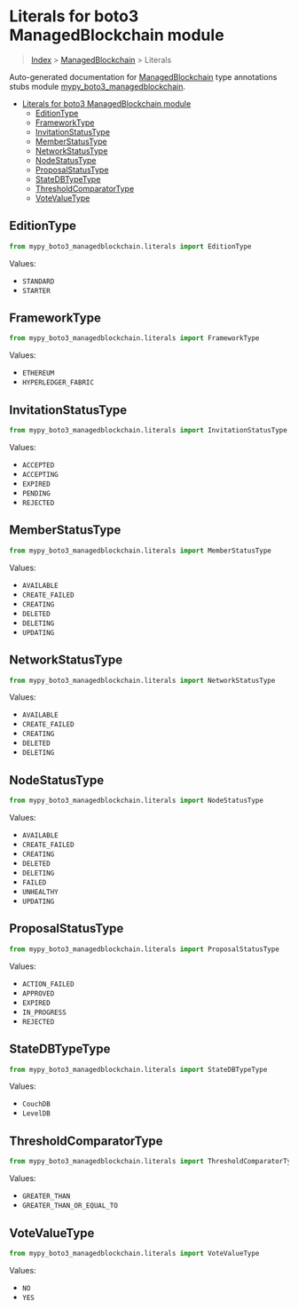 # Literals for boto3 ManagedBlockchain module

> [Index](..) > [ManagedBlockchain](.) > Literals

Auto-generated documentation for
[ManagedBlockchain](https://boto3.amazonaws.com/v1/documentation/api/1.17.75/reference/services/managedblockchain.html#ManagedBlockchain)
type annotations stubs module
[mypy_boto3_managedblockchain](https://pypi.org/project/mypy-boto3-managedblockchain/).

- [Literals for boto3 ManagedBlockchain module](#literals-for-boto3-managedblockchain-module)
  - [EditionType](#editiontype)
  - [FrameworkType](#frameworktype)
  - [InvitationStatusType](#invitationstatustype)
  - [MemberStatusType](#memberstatustype)
  - [NetworkStatusType](#networkstatustype)
  - [NodeStatusType](#nodestatustype)
  - [ProposalStatusType](#proposalstatustype)
  - [StateDBTypeType](#statedbtypetype)
  - [ThresholdComparatorType](#thresholdcomparatortype)
  - [VoteValueType](#votevaluetype)

## EditionType

```python
from mypy_boto3_managedblockchain.literals import EditionType
```

Values:

- `STANDARD`
- `STARTER`

## FrameworkType

```python
from mypy_boto3_managedblockchain.literals import FrameworkType
```

Values:

- `ETHEREUM`
- `HYPERLEDGER_FABRIC`

## InvitationStatusType

```python
from mypy_boto3_managedblockchain.literals import InvitationStatusType
```

Values:

- `ACCEPTED`
- `ACCEPTING`
- `EXPIRED`
- `PENDING`
- `REJECTED`

## MemberStatusType

```python
from mypy_boto3_managedblockchain.literals import MemberStatusType
```

Values:

- `AVAILABLE`
- `CREATE_FAILED`
- `CREATING`
- `DELETED`
- `DELETING`
- `UPDATING`

## NetworkStatusType

```python
from mypy_boto3_managedblockchain.literals import NetworkStatusType
```

Values:

- `AVAILABLE`
- `CREATE_FAILED`
- `CREATING`
- `DELETED`
- `DELETING`

## NodeStatusType

```python
from mypy_boto3_managedblockchain.literals import NodeStatusType
```

Values:

- `AVAILABLE`
- `CREATE_FAILED`
- `CREATING`
- `DELETED`
- `DELETING`
- `FAILED`
- `UNHEALTHY`
- `UPDATING`

## ProposalStatusType

```python
from mypy_boto3_managedblockchain.literals import ProposalStatusType
```

Values:

- `ACTION_FAILED`
- `APPROVED`
- `EXPIRED`
- `IN_PROGRESS`
- `REJECTED`

## StateDBTypeType

```python
from mypy_boto3_managedblockchain.literals import StateDBTypeType
```

Values:

- `CouchDB`
- `LevelDB`

## ThresholdComparatorType

```python
from mypy_boto3_managedblockchain.literals import ThresholdComparatorType
```

Values:

- `GREATER_THAN`
- `GREATER_THAN_OR_EQUAL_TO`

## VoteValueType

```python
from mypy_boto3_managedblockchain.literals import VoteValueType
```

Values:

- `NO`
- `YES`

